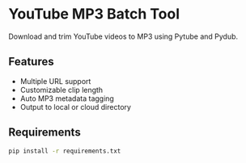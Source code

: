 # YouTube MP3 Batch Tool

Download and trim YouTube videos to MP3 using Pytube and Pydub.

## Features

- Multiple URL support
- Customizable clip length
- Auto MP3 metadata tagging
- Output to local or cloud directory

## Requirements

```bash
pip install -r requirements.txt
```
